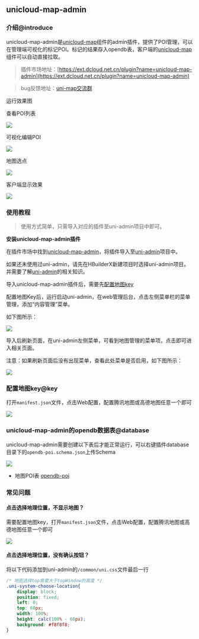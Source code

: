 ## unicloud-map-admin

### 介绍@introduce

unicloud-map-admin是[unicloud-map](unicloud-map.md)组件的admin插件，提供了POI管理，可以在管理端可视化的标记POI。标记的结果存入opendb表，客户端的[unicloud-map](unicloud-map.md)组件可以自动直接拉取。

> 插件市场地址：[https://ext.dcloud.net.cn/plugin?name=unicloud-map-admin](https://ext.dcloud.net.cn/plugin?name=unicloud-map-admin)

> bug反馈地址：[uni-map交流群](https://im.dcloud.net.cn/#/?joinGroup=64d62b106823de10406ad72f)

运行效果图

查看POI列表

![](https://qiniu-web-assets.dcloud.net.cn/unidoc/zh/3707/412.png)

可视化编辑POI

![](https://qiniu-web-assets.dcloud.net.cn/unidoc/zh/3707/420.png)

地图选点

![](https://qiniu-web-assets.dcloud.net.cn/unidoc/zh/3707/421.png)

客户端显示效果

![](https://qiniu-web-assets.dcloud.net.cn/unidoc/zh/3707/409.png)

### 使用教程

> 使用方式简单，只需导入对应的插件至uni-admin项目中即可。

**安装unicloud-map-admin插件**

在插件市场中找到[unicloud-map-admin](https://ext.dcloud.net.cn/plugin?name=unicloud-map-admin)，将插件导入至[uni-admin](https://uniapp.dcloud.net.cn/uniCloud/admin.html)项目中。

如果还未使用过uni-admin，请先在HBuilderX新建项目时选择uni-admin项目。并需要了解[uni-admin](https://uniapp.dcloud.net.cn/uniCloud/admin.html)的相关知识。

导入unicloud-map-admin插件后，需要先[配置地图key](#key)

配置地图Key后，运行启动uni-admin，在web管理后台，点击左侧菜单栏的菜单管理，添加“内容管理”菜单。

如下图所示：

![](https://qiniu-web-assets.dcloud.net.cn/unidoc/zh/3707/414.png)

导入后刷新页面，在uni-admin左侧菜单，可看到地图管理的菜单项，点击即可进入相关页面。

注意：如果刷新页面后没有出现菜单，查看此处菜单是否启用，如下图所示：

![](https://qiniu-web-assets.dcloud.net.cn/unidoc/zh/3707/415.png)

### 配置地图key@key

打开`manifest.json`文件，点击Web配置，配置腾讯地图或高德地图任意一个即可

![](https://qiniu-web-assets.dcloud.net.cn/unidoc/zh/3707/416.png)

### unicloud-map-admin的opendb数据表@database

unicloud-map-admin需要创建以下表后才能正常运行，可以右键插件database目录下的`opendb-poi.schema.json`上传Schema

![](https://qiniu-web-assets.dcloud.net.cn/unidoc/zh/3707/411.png)

- 地图POI表 [opendb-poi](https://gitee.com/dcloud/opendb/blob/master/collection/opendb-poi/collection.json)

### 常见问题

#### 点击选择地理位置，不显示地图？

需要配置地图key，打开`manifest.json`文件，点击Web配置，配置腾讯地图或高德地图任意一个即可

![](https://qiniu-web-assets.dcloud.net.cn/unidoc/zh/3707/416.png)

#### 点击选择地理位置，没有确认按钮？

将以下代码添加到uni-admin的`/common/uni.css`文件最后一行

```css
/* 地图选择top需要大于topWindow的高度 */
.uni-system-choose-location{
	display: block;
	position: fixed;
	left: 0;
	top: 60px;
	width: 100%;
	height: calc(100% - 60px);
	background: #f8f8f8;
}
```

